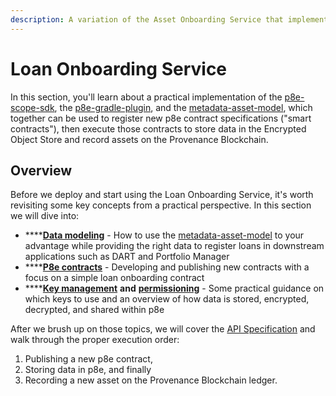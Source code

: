 ```yaml
---
description: A variation of the Asset Onboarding Service that implements the p8e Scope SDK
---
```


# Loan Onboarding Service

In this section, you'll learn about a practical implementation of the [p8e-scope-sdk](https://github.com/provenance-io/p8e-scope-sdk), the [p8e-gradle-plugin](https://github.com/provenance-io/p8e-gradle-plugin), and the [metadata-asset-model](https://github.com/provenance-io/metadata-asset-model), which together can be used to register new p8e contract specifications ("smart contracts"), then execute those contracts to store data in the Encrypted Object Store and record assets on the Provenance Blockchain.

## Overview

Before we deploy and start using the Loan Onboarding Service, it's worth revisiting some key concepts from a practical perspective. In this section we will dive into:

* ****[**Data modeling**](data-mapping.md) - How to use the [metadata-asset-model](https://github.com/provenance-io/metadata-asset-model) to your advantage while providing the right data to register loans in downstream applications such as DART and Portfolio Manager
* ****[**P8e contracts**](p8e-contracts/) - Developing and publishing new contracts with a focus on a simple loan onboarding contract
* ****[**Key management**](key-management.md) **and** [**permissioning**](permissioning-others.md) - Some practical guidance on which keys to use and an overview of how data is stored, encrypted, decrypted, and shared within p8e

After we brush up on those topics, we will cover the [API Specification](api-specification.md) and walk through the proper execution order:

1. Publishing a new p8e contract,
2. Storing data in p8e, and finally
3. Recording a new asset on the Provenance Blockchain ledger.
